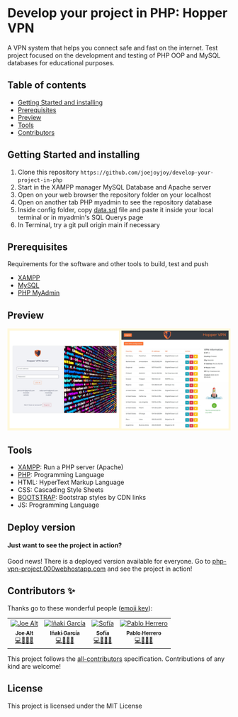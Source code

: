 # Develop your project in PHP: Hopper VPN

A VPN system that helps you connect safe and fast on the internet. Test project focused on the development and testing of PHP OOP and MySQL databases for educational purposes.

## Table of contents

- [Getting Started and installing](#getting-started-and-installing)
- [Prerequisites](#prerequisites)
- [Preview](#preview)
- [Tools](#tools)
- [Contributors](#contributors-)

## Getting Started and installing

1. Clone this repository `https://github.com/joejoyjoy/develop-your-project-in-php`
2. Start in the XAMPP manager MySQL Database and Apache server
3. Open on your web browser the repository folder on your localhost
4. Open on another tab PHP myadmin to see the repository database
5. Inside config folder, copy [data.sql](/config/data.sql) file and paste it inside your local terminal or in myadmin's SQL Querys page
6. In Terminal, try a git pull origin main if necessary

## Prerequisites

Requirements for the software and other tools to build, test and push 
- [XAMPP](https://www.apachefriends.org/)
- [MySQL](https://www.mysql.com/products/workbench/)
- [PHP MyAdmin](http://127.0.0.1/phpmyadmin/)

## Preview
![Project preview image](/assets/images/projectPreview.jpg)

## Tools

- [XAMPP](https://www.apachefriends.org/es/download.html): Run a PHP server (Apache)
- [PHP](https://www.php.net/): Programming Language
- HTML: HyperText Markup Language
- CSS: Cascading Style Sheets
- [BOOTSTRAP](https://getbootstrap.com/): Bootstrap styles by CDN links
- JS: Programming Language

## Deploy version
#### Just want to see the project in action?
Good news! There is a deployed version available for everyone.
Go to [php-vpn-project.000webhostapp.com](https://php-vpn-project.000webhostapp.com/session/login.php) and see the project in action!

## Contributors ✨

Thanks go to these wonderful people ([emoji key](https://allcontributors.org/docs/en/emoji-key)):

<!-- ALL-CONTRIBUTORS-LIST:START - Do not remove or modify this section -->
<!-- prettier-ignore-start -->
<!-- markdownlint-disable -->
<table>
  <tbody>
    <tr>
      <td align="center">
            <a href="https://github.com/joejoyjoy">
                <img src="https://avatars.githubusercontent.com/u/73751755" width="100px" alt="Joe Alt"/>
                <br />
                <sub>
                <b>Joe Alt</b>
                </sub>
            </a>
            <br />
            <a href="#tools-dtpf" title="code-tools-maintenance-design">💻🔧🚧🎨</a>
        </td>
        <td align="center">
            <a href="https://github.com/igardiet">
                <img src="https://avatars.githubusercontent.com/u/115088134" width="100px" alt="Iñaki García"/>
                <br />
                <sub>
                <b>Iñaki García</b>
                </sub>
            </a>
            <br />
            <a href="#tools-dtpf" title="code-tools-maintenance-design">💻🔧🚧🎨</a>
        </td>
        <td align="center">
            <a href="https://github.com/SofiSit">
                <img src="https://avatars.githubusercontent.com/u/94472523" width="100px" alt="Sofía"/>
                <br />
                <sub>
                <b>Sofía</b>
                </sub>
            </a>
            <br />
            <a href="#code-devstoni" title="code-tools-maintenance-design">💻🔧🚧🎨</a>
        </td>
        <td align="center">
            <a href="https://github.com/pablohgb">
                <img src="https://avatars.githubusercontent.com/u/80101321" width="100px" alt="Pablo Herrero"/>
                <br />
                <sub>
                <b>Pablo Herrero</b>
                </sub>
            </a>
            <br />
            <a href="#code-pablohgb" title="code-tools-maintenance-design">💻🔧🚧🎨</a>
        </td>
    </tr>
  </tbody>
</table>

This project follows the [all-contributors](https://allcontributors.org) specification.
Contributions of any kind are welcome!

## License <!-- omit in toc -->

This project is licensed under the MIT License
